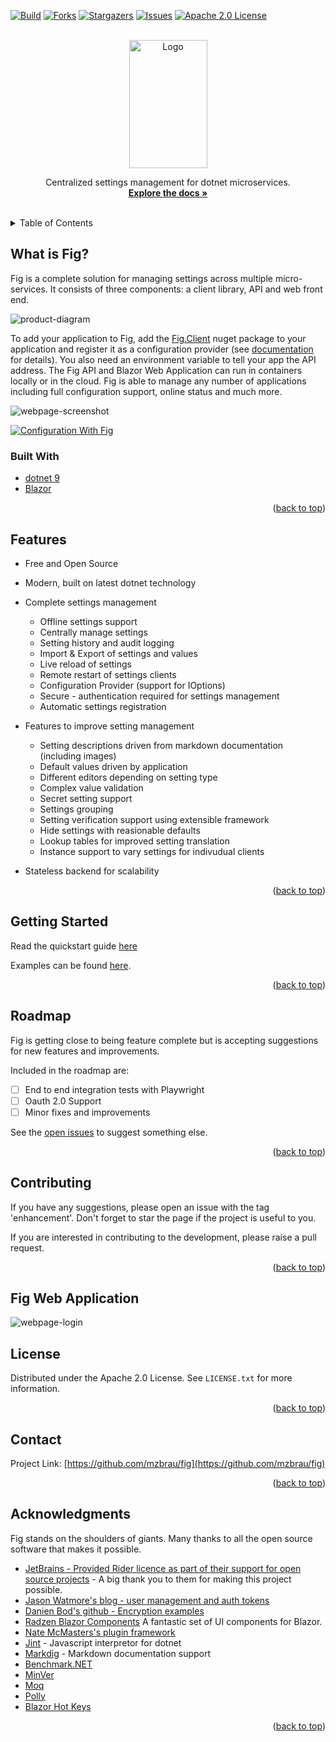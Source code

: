 <div id="top"></div>




<!-- PROJECT SHIELDS -->
<!--
*** I'm using markdown "reference style" links for readability.
*** Reference links are enclosed in brackets [ ] instead of parentheses ( ).
*** See the bottom of this document for the declaration of the reference variables
*** for contributors-url, forks-url, etc. This is an optional, concise syntax you may use.
*** https://www.markdownguide.org/basic-syntax/#reference-style-links

[![Contributors][contributors-shield]][contributors-url]
[![Forks][forks-shield]][forks-url]
[![Stargazers][stars-shield]][stars-url]
[![Issues][issues-shield]][issues-url]
[![MIT License][license-shield]][license-url]
[![LinkedIn][linkedin-shield]][linkedin-url]
-->

[![Build][build-shield]][build-url]
[![Forks][forks-shield]][forks-url]
[![Stargazers][stars-shield]][stars-url]
[![Issues][issues-shield]][issues-url]
[![Apache 2.0 License][license-shield]][license-url]

<!-- PROJECT LOGO -->
<br />
<div align="center">
  <a href="https://github.com/mzbrau/fig">
    <img src="resources/image/fig_logo_name_below_orange_500x820.png" alt="Logo" width="125" height="205">
  </a>


  <p align="center">
    Centralized settings management for dotnet microservices.
    <br />
    <a href="http://www.figsettings.com/"><strong>Explore the docs »</strong></a>
    <br />
    <br />
  </p>

</div>



<!-- TABLE OF CONTENTS -->
<details>
  <summary>Table of Contents</summary>
  <ol>
    <li><a href="#what-is-fig">What is Fig?</a></li>
     <li><a href="#built-with">Built With</a></li>
    <li><a href="#features">Features</a></li>
    <li><a href="#getting-started">Getting Started</a></li>
    <li><a href="#roadmap">Roadmap</a></li>
    <li><a href="#contributing">Contributing</a></li>
    <li><a href="#license">License</a></li>
    <li><a href="#contact">Contact</a></li>
    <li><a href="#acknowledgments">Acknowledgments</a></li>
  </ol>
</details>

<!-- ABOUT THE PROJECT -->

## What is Fig?

Fig is a complete solution for managing settings across multiple micro-services. It consists of three components: a client library, API and web front end. 

![product-diagram](https://github.com/mzbrau/fig/blob/main/resources/image/fig_architecture.excalidraw.png)

To add your application to Fig, add the [Fig.Client](https://www.nuget.org/packages/Fig.Client) nuget package to your application and register it as a configuration provider (see [documentation](https://www.figsettings.com/docs/intro) for details). You also need an environment variable to tell your app the API address. The Fig API and Blazor Web Application can run in containers locally or in the cloud. Fig is able to manage any number of applications including full configuration support, online status and much more.


![webpage-screenshot](https://github.com/mzbrau/fig/blob/main/resources/image/fig_website_settings_screenshot.png)

[![Configuration With Fig](https://img.youtube.com/vi/2bFFOCJWzq8/0.jpg)](https://www.youtube.com/watch?v=2bFFOCJWzq8)

<!--Each of these features are outlined in more detail in the Features section below. -->

### Built With

* [dotnet 9](https://dotnet.microsoft.com/en-us/)
* [Blazor](https://dotnet.microsoft.com/en-us/apps/aspnet/web-apps/blazor)

<p align="right">(<a href="#top">back to top</a>)</p>

## Features

- Free and Open Source

- Modern, built on latest dotnet technology

- Complete settings management

  - Offline settings support
  - Centrally manage settings
  - Setting history and audit logging
  - Import & Export of settings and values
  - Live reload of settings
  - Remote restart of settings clients
  - Configuration Provider (support for IOptions<T>)
  - Secure - authentication required for settings management
  - Automatic settings registration

- Features to improve setting management

  - Setting descriptions driven from markdown documentation (including images)
  - Default values driven by application
  - Different editors depending on setting type
  - Complex value validation
  - Secret setting support
  - Settings grouping
  - Setting verification support using extensible framework
  - Hide settings with reasionable defaults
  - Lookup tables for improved setting translation
  - Instance support to vary settings for indivudual clients

- Stateless backend for scalability

  

<p align="right">(<a href="#top">back to top</a>)</p>



## Getting Started

Read the quickstart guide [here](http://www.figsettings.com/docs/intro)

Examples can be found [here](https://github.com/mzbrau/fig/tree/main/examples).

<p align="right">(<a href="#top">back to top</a>)</p>

<!-- ROADMAP -->

## Roadmap

Fig is getting close to being feature complete but is accepting suggestions for new features and improvements.

Included in the roadmap are:

- [ ] End to end integration tests with Playwright 
- [ ] Oauth 2.0 Support
- [ ] Minor fixes and improvements

See the [open issues](https://github.com/mzbrau/fig/issues) to suggest something else.

<p align="right">(<a href="#top">back to top</a>)</p>



<!-- CONTRIBUTING -->
## Contributing

If you have any suggestions, please open an issue with the tag 'enhancement'. Don't forget to star the page if the project is useful to you.

If you are interested in contributing to the development, please raise a pull request.

<!--Contributions are what make the open source community such an amazing place to learn, inspire, and create. Any contributions you make are **greatly appreciated**.

If you have a suggestion that would make this better, please fork the repo and create a pull request. You can also simply open an issue with the tag "enhancement".
Don't forget to give the project a star! Thanks again!

1. Fork the Project
2. Create your Feature Branch (`git checkout -b feature/AmazingFeature`)
3. Commit your Changes (`git commit -m 'Add some AmazingFeature'`)
4. Push to the Branch (`git push origin feature/AmazingFeature`)
5. Open a Pull Request
-->

<p align="right">(<a href="#top">back to top</a>)</p>


<!-- GIFS -->
## Fig Web Application

![webpage-login](https://github.com/mzbrau/fig/blob/main/resources/gif/web-ui.gif)


<!-- LICENSE -->
## License

Distributed under the Apache 2.0 License. See `LICENSE.txt` for more information.

<p align="right">(<a href="#top">back to top</a>)</p>

<!-- CONTACT -->
## Contact

<!--Your Name - [@twitter_handle](https://twitter.com/twitter_handle) - email@email_client.com -->

Project Link: [https://github.com/mzbrau/fig](https://github.com/mzbrau/fig)

<p align="right">(<a href="#top">back to top</a>)</p>



<!-- ACKNOWLEDGMENTS -->

## Acknowledgments

Fig stands on the shoulders of giants. Many thanks to all the open source software that makes it possible.

* [JetBrains - Provided Rider licence as part of their support for open source projects](https://jb.gg/OpenSourceSupport) - A big thank you to them for making this project possible.
* [Jason Watmore's blog - user management and auth tokens](https://jasonwatmore.com/post/2022/01/07/net-6-user-registration-and-login-tutorial-with-example-api)
* [Danien Bod's github - Encryption examples](https://github.com/damienbod/SendingEncryptedData)
* [Radzen Blazor Components](https://blazor.radzen.com/) A fantastic set of UI components for Blazor.
* [Nate McMasters's plugin framework](https://github.com/natemcmaster/DotNetCorePlugins)
* [Jint](https://github.com/sebastienros/jint) - Javascript interpretor for dotnet
* [Markdig](https://github.com/xoofx/markdig) - Markdown documentation support
* [Benchmark.NET](https://github.com/dotnet/BenchmarkDotNet)
* [MinVer](https://github.com/adamralph/minver)
* [Moq](https://github.com/devlooped/moq)
* [Polly](https://github.com/App-vNext/Polly)
* [Blazor Hot Keys](https://github.com/jsakamoto/Toolbelt.Blazor.HotKeys2)
<!--* []() -->

<p align="right">(<a href="#top">back to top</a>)</p>



<!-- MARKDOWN LINKS & IMAGES -->
<!-- https://www.markdownguide.org/basic-syntax/#reference-style-links -->
[contributors-shield]: https://img.shields.io/github/contributors/mzbrau/fig.svg
[contributors-url]: https://github.com/mzbrau/fig/graphs/contributors
[forks-shield]: https://img.shields.io/github/forks/mzbrau/fig.svg
[forks-url]: https://github.com/mzbrau/fig/network/members
[stars-shield]: https://img.shields.io/github/stars/mzbrau/fig.svg
[stars-url]: https://github.com/mzbrau/fig/stargazers
[issues-shield]: https://img.shields.io/github/issues/mzbrau/fig.svg
[issues-url]: https://github.com/mzbrau/fig/issues
[license-shield]: https://img.shields.io/github/license/mzbrau/fig.svg
[license-url]: https://github.com/mzbrau/fig/blob/master/LICENSE.txt
[linkedin-shield]: https://img.shields.io/badge/-LinkedIn-black.svg&logo=linkedin&colorB=555
[linkedin-url]: https://linkedin.com/in/linkedin_username
[product-screenshot]: images/screenshot.png
[build-shield]: https://img.shields.io/github/actions/workflow/status/mzbrau/fig/dotnet_build.yml?branch=main
[build-url]: (https://github.com/mzbrau/fig/actions/workflows/dotnet_build.yml/badge.svg)